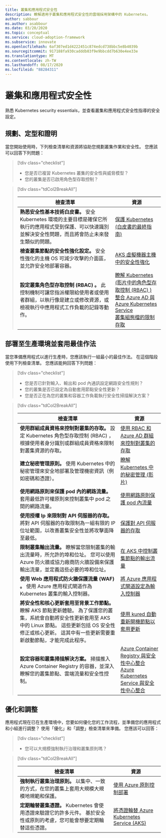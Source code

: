 ```yaml
---
title: 叢集和應用程式安全性
description: 瞭解適用于叢集和應用程式安全性的雲端採用架構中的 Kubernetes。
author: sabbour
ms.author: asabbour
ms.date: 03/20/2020
ms.topic: conceptual
ms.service: cloud-adoption-framework
ms.subservice: innovate
ms.openlocfilehash: 6af307ed1d4222451c874edcd738bbc5e8b4039b
ms.sourcegitcommit: 917188fa930cadddb03f9e9bbcdd7b630e4ee33e
ms.translationtype: MT
ms.contentlocale: zh-TW
ms.lasthandoff: 08/17/2020
ms.locfileid: "88284311"
---
```

<!-- cSpell:ignore asabbour sabbour kured -->

# <a name="cluster-and-application-security"></a>叢集和應用程式安全性

熟悉 Kubernetes security essentials，並查看叢集和應用程式安全性指導的安全設定。

## <a name="plan-train-and-proof"></a>規劃、定型和證明

當您開始使用時，下列檢查清單和資源將協助您規劃叢集作業和安全性。 您應該可以回答下列問題：

> [!div class="checklist"]
>
> - 您是否已複習 Kubernetes 叢集的安全性與威脅模型？
> - 您的叢集是否已啟用角色型存取控制？

<!-- markdownlint-disable MD033 -->

> [!div class="tdCol2BreakAll"]
>
> | 檢查清單  | 資源 |
> |------------------------------------------------------------------|-----------------------------------------------------------------|
> | **熟悉安全性基本技術白皮書。** 安全 Kubernetes 環境的主要目標是確保它所執行的應用程式受到保護、可以快速識別並解決安全性問題，而且將會防止未來發生類似的問題。 | [保護 Kubernetes (白皮書的最終指南) ](https://clouddamcdnprodep.azureedge.net/gdc/gdc8LXmoZ/original)     |
> | **檢查叢集節點的安全性強化設定。** 安全性強化的主機 OS 可減少攻擊的介面區，並允許安全地部署容器。 | [AKS 虛擬機器主機中的安全性強化](/azure/aks/security-hardened-vm-host-image)     |
> | **設定叢集角色型存取控制 (RBAC) 。** 此控制機制可讓您指派權限給使用者或使用者群組，以執行像是建立或修改資源，或檢視執行中應用程式工作負載的記錄等動作。 | [瞭解 Kubernetes (影片中的角色型存取控制 (RBAC) ) ](https://www.youtube.com/watch?v=G3R24JSlGjY&list=PLLasX02E8BPCrIhFrc_ZiINhbRkYMKdPT&index=12) <br> [整合 Azure AD 與 Azure Kubernetes Service](/azure/aks/azure-ad-integration) <br> [叢集組態檔的限制存取](/azure/aks/control-kubeconfig-access)   |

## <a name="deploy-to-production-and-apply-best-practices"></a>部署至生產環境並套用最佳作法

當您準備應用程式以進行生產時，您應該執行一組最小的最佳作法。 在這個階段使用下列檢查清單。 您應該能夠回答下列問題：

> [!div class="checklist"]
>
> - 您是否已針對輸入、輸出和 pod 內通訊設定網路安全性規則？
> - 您的叢集是否已設定為自動套用節點安全性更新？
> - 您是否正在為您的叢集和容器工作負載執行安全性掃描解決方案？

<!-- markdownlint-disable MD033 -->

> [!div class="tdCol2BreakAll"]
>
> | 檢查清單  | 資源 |
> |------------------------------------------------------------------|-----------------------------------------------------------------|
> | **使用群組成員資格來控制對叢集的存取。** 設定 Kubernetes 角色型存取控制 (RBAC) ，根據使用者身分識別或群組成員資格來限制對叢集資源的存取。 | [使用 RBAC 和 Azure AD 群組來控制對叢集的存取](/azure/aks/azure-ad-rbac)    |
> | **建立秘密管理原則。** 使用 Kubernetes 中的秘密管理來安全地部署及管理機密資訊（例如密碼和憑證）。 | [瞭解 Kubernetes 中的秘密管理 (影片) ](https://www.youtube.com/watch?v=KmhM33j5WYk&list=PLLasX02E8BPCrIhFrc_ZiINhbRkYMKdPT&index=10) |
> | **使用網路原則來保護 pod 內的網路流量。** 套用最低許可權原則來控制叢集中 pod 之間的網路流量。 | [使用網路原則保護 pod 內流量](/azure/aks/use-network-policies) |
> | **使用授權 Ip 來限制對 API 伺服器的存取。** 將對 API 伺服器的存取限制為一組有限的 IP 位址範圍，以改善叢集安全性並將攻擊面降至最低。 | [保護對 API 伺服器的存取](/azure/aks/api-server-authorized-ip-ranges) |
> | **限制叢集輸出流量。** 瞭解當您限制叢集的輸出流量時，所允許的埠和位址。 您可以使用 Azure 防火牆或協力廠商防火牆設備來保護輸出流量，並定義這些必要的埠和位址。 | [在 AKS 中控制叢集節點的輸出流量](/azure/aks/limit-egress-traffic) |
> | **使用 Web 應用程式防火牆保護流量 (WAF) 。** 使用 Azure 應用程式閘道作為 Kubernetes 叢集的輸入控制器。  | [將 Azure 應用程式閘道設定為輸入控制器](/azure/application-gateway/ingress-controller-overview)    |
> | **將安全性和核心更新套用至背景工作節點。** 瞭解 AKS 節點更新體驗。 為了保護您的叢集，系統會自動將安全性更新套用至 AKS 中的 Linux 節點。 這些更新包括 OS 安全性修正或核心更新。 這其中有一些更新需要重新啟動節點，才能完成此程序。 | [使用 kured 自動重新開機節點以套用更新](/azure/aks/node-updates-kured) |
> | **設定容器和叢集掃描解決方案。** 掃描推入 Azure Container Registry 的容器，並深入瞭解您的叢集節點、雲端流量和安全性控制。 | [Azure Container Registry 與安全性中心整合](/azure/security-center/azure-container-registry-integration) <br> [Azure Kubernetes Service 與安全性中心整合](/azure/security-center/azure-kubernetes-service-integration)  |

## <a name="optimize-and-scale"></a>優化和調整

應用程式現在已在生產環境中，您要如何優化您的工作流程，並準備您的應用程式和小組進行調整？ 使用「優化」和「調整」檢查清單來準備。 您應該可以回答：

> [!div class="checklist"]
>
> - 您可以大規模強制執行治理和叢集原則嗎？

<!-- markdownlint-disable MD033 -->

> [!div class="tdCol2BreakAll"]
>
> | 檢查清單  | 資源 |
> |------------------------------------------------------------------|-----------------------------------------------------------------|
> | **強制執行叢集治理原則。** 以集中、一致的方式，在您的叢集上套用大規模大規模地規範和保護。 | [使用 Azure 原則控制部署](/azure/governance/policy/concepts/rego-for-aks)    |
> | **定期輪替叢集憑證。** Kubernetes 會使用憑證來驗證它的許多元件。 基於安全性或原則的考慮，您可能會想要定期輪替這些憑證。 | [將憑證輪替 Azure Kubernetes Service (AKS) ](/azure/aks/certificate-rotation)    |